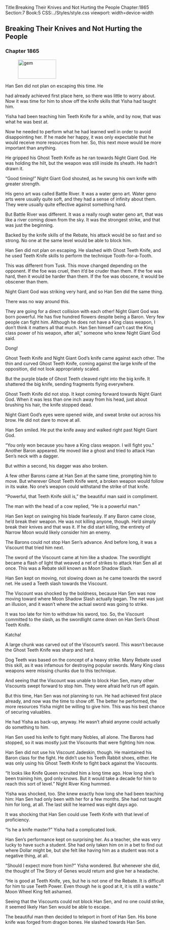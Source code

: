 Title:Breaking Their Knives and Not Hurting the People 
Chapter:1865 
Section:7 
Book:5 
CSS:../Styles/style.css 
viewport: width=device-width
  
## Breaking Their Knives and Not Hurting the People
### Chapter 1865
  
<figure>
	<img src="../Images/gem.gif" alt="gem" id="gem" width="120" height="60" />
</figure>
  

  
Han Sen did not plan on escaping this time. He

had already achieved first place here, so there was little to worry about. Now it was time for him to show off the knife skills that Yisha had taught him.

Yisha had been teaching him Teeth Knife for a while, and by now, that was what he was best at.

Now he needed to perform what he had learned well in order to avoid disappointing her. If he made her happy, it was only expectable that he would receive more resources from her. So, this next move would be more important than anything.

He gripped his Ghost Teeth Knife as he ran towards Night Giant God. He was holding the hilt, but the weapon was still inside its sheath. He hadn’t drawn it.

“Good timing!” Night Giant God shouted, as he swung his own knife with greater strength.

His geno art was called Battle River. It was a water geno art. Water geno arts were usually quite soft, and they had a sense of infinity about them. They were usually quite effective against something hard.

But Battle River was different. It was a really rough water geno art, that was like a river coming down from the sky. It was the strongest strike, and that was just the beginning.

Backed by the knife skills of the Rebate, his attack would be so fast and so strong. No one at the same level would be able to block him.

Han Sen did not plan on escaping. He slashed with Ghost Teeth Knife, and he used Teeth Knife skills to perform the technique Tooth-for-a-Tooth.

This was different from Tusk. This move changed depending on the opponent. If the foe was cruel, then it’d be cruder than them. If the foe was hard, then it would be harder than them. If the foe was obscene, it would be obscener than them.

Night Giant God was striking very hard, and so Han Sen did the same thing.

There was no way around this.

They are going for a direct collision with each other! Night Giant God was born powerful. He has five hundred flowers despite being a Baron. Very few people can fight him. Although he does not have a King class weapon, I don’t think it matters all that much. Han Sen himself can’t cast the King class power of his weapon, after all,” someone who knew Night Giant God said.

Dong!

Ghost Teeth Knife and Night Giant God’s knife came against each other. The thin and curved Ghost Teeth Knife, coming against the large knife of the opposition, did not look appropriately scaled.

But the purple blade of Ghost Teeth cleaved right into the big knife. It shattered the big knife, sending fragments flying everywhere.

Ghost Teeth Knife did not stop. It kept coming forward towards Night Giant God. When it was less than one inch away from his head, just about brushing his hair, the knife stopped dead.

Night Giant God’s eyes were opened wide, and sweat broke out across his brow. He did not dare to move at all.

Han Sen smiled. He put the knife away and walked right past Night Giant God.

“You only won because you have a King class weapon. I will fight you.” Another Baron appeared. He moved like a ghost and tried to attack Han Sen’s neck with a dagger.

But within a second, his dagger was also broken.

A few other Barons came at Han Sen at the same time, prompting him to move. But wherever Ghost Teeth Knife went, a broken weapon would follow in its wake. No one’s weapon could withstand the strike of that knife.

“Powerful, that Teeth Knife skill is,” the beautiful man said in compliment.

The man with the head of a cow replied, “He is a powerful man.”

Han Sen kept on swinging his blade fearlessly. If any Baron came close, he’d break their weapon. He was not killing anyone, though. He’d simply break their knives and that was it. If he did start killing, the entirety of Narrow Moon would likely consider him an enemy.

The Barons could not stop Han Sen’s advance. And before long, it was a Viscount that tried him next.

The sword of the Viscount came at him like a shadow. The swordlight became a flash of light that weaved a net of strikes to attack Han Sen all at once. This was a Rebate skill known as Moon Shadow Slash.

Han Sen kept on moving, not slowing down as he came towards the sword net. He used a Teeth slash towards the Viscount.

The Viscount was shocked by the boldness, because Han Sen was now moving toward where Moon Shadow Slash actually began. The net was just an illusion, and it wasn’t where the actual sword was going to strike.

It was too late for him to withdraw his sword, too. So, the Viscount committed to the slash, as the swordlight came down on Han Sen’s Ghost Teeth Knife.

Katcha!

A large chunk was carved out of the Viscount’s sword. This wasn’t because the Ghost Teeth Knife was sharp and hard.

Dog Teeth was based on the concept of a heavy strike. Many Rebate used this skill, as it was infamous for destroying popular swords. Many King class weapons were missing chunks due to this technique.

And seeing that the Viscount was unable to block Han Sen, many other Viscounts swept forward to stop him. They were afraid he’d run off again.

But this time, Han Sen was not planning to run. He had achieved first place already, and now was the time to show off. The better he performed, the more resources Yisha might be willing to give him. This was his best chance of securing valuables.

He had Yisha as back-up, anyway. He wasn’t afraid anyone could actually do something to him.

Han Sen used his knife to fight many Nobles, all alone. The Barons had stopped, so it was mostly just the Viscounts that were fighting him now.

Han Sen did not use his Viscount Jadeskin, though. He maintained his Baron class for the fight. He didn’t use his Teeth Rabbit shoes, either. He was only using his Ghost Teeth Knife to fight back against the Viscounts.

“It looks like Knife Queen recruited him a long time ago. How long she’s been training him, god only knows. But it would take a decade for him to reach this sort of level.” Night River King hummed.

Yisha was shocked, too. She knew exactly how long she had been teaching him: Han Sen had only been with her for a few months. She had not taught him for long, at all. The last skill he learned was eight days ago.

It was shocking that Han Sen could use Teeth Knife with that level of proficiency.

“Is he a knife master?” Yisha had a complicated look.

Han Sen’s performance kept on surprising her. As a teacher, she was very lucky to have such a student. She had only taken him on in a bet to find out where Dollar might be, but she felt like having him as a student was not a negative thing, at all.

“Should I expect more from him?” Yisha wondered. But whenever she did, the thought of The Story of Genes would return and give her a headache.

“He is good at Teeth Knife, yes, but he is not one of the Rebate. It is difficult for him to use Teeth Power. Even though he is good at it, it is still a waste.” Moon Wheel King felt ashamed.

Seeing that the Viscounts could not block Han Sen, and no one could strike, it seemed likely Han Sen would be able to escape.

The beautiful man then decided to teleport in front of Han Sen. His bone knife was forged from dragon bones. He slashed towards Han Sen.